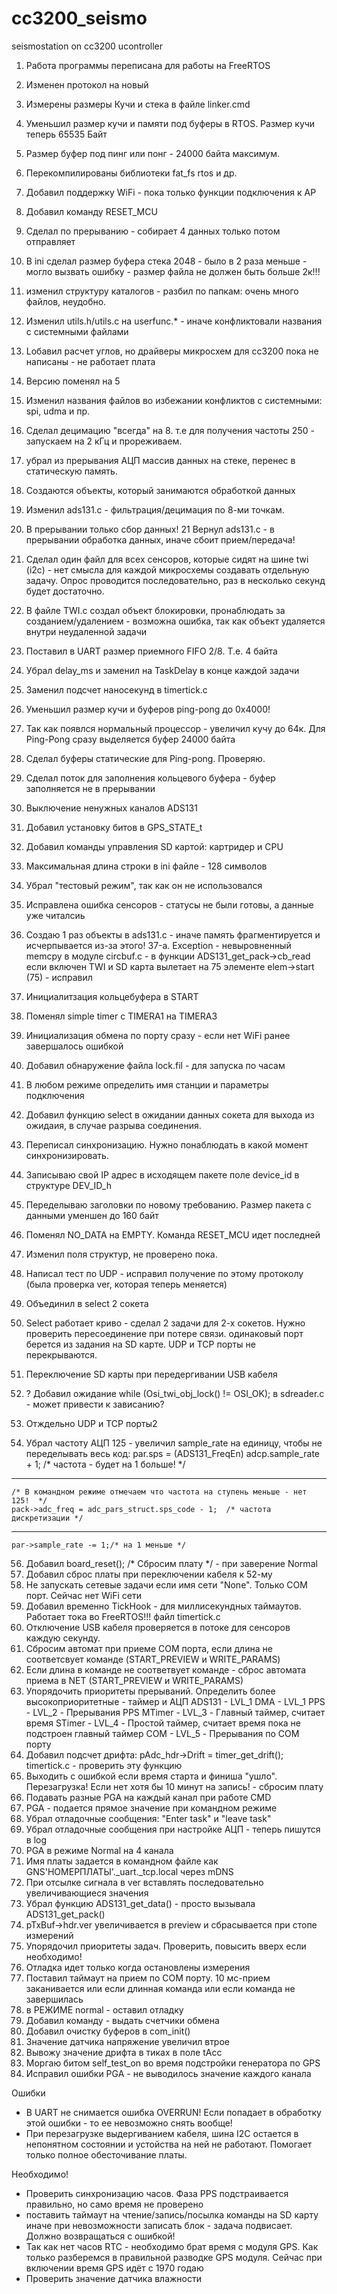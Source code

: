 # cc3200_seismo
seismostation on cc3200 ucontroller
1. Работа программы переписана для работы на FreeRTOS
2. Изменен протокол на новый
3. Измерены размеры Кучи и стека в файле linker.cmd
4. Уменьшил размер кучи и памяти под буферы в RTOS. Размер кучи теперь 65535 Байт
5. Размер буфер под пинг или понг - 24000 байта максимум.
6. Перекомпилированы библиотеки fat_fs rtos и др.
7. Добавил поддержку WiFi - пока только функции подключения к AP
8. Добавил команду RESET_MCU
9. Сделал по прерыванию - собирает 4 данных только потом отправляет
10. В ini сделал размер буфера стека 2048 - было в 2 раза меньше - могло вызвать ошибку - размер файла не должен быть больше 2к!!!
11. изменил структуру каталогов - разбил по папкам: очень много файлов, неудобно.  
12. Изменил utils.h/utils.c на userfunc.* - иначе конфликтовали названия с системными файлами   
13. Lобавил расчет углов, но драйверы микросхем для сс3200 пока не написаны - не работает плата
14. Версию поменял на 5
15. Изменил названия файлов во избежании конфликтов с системными: spi, udma и пр.
16. Сделал децимацию "всегда" на 8. т.е для получения частоты 250 - запускаем на 2 кГц и прореживаем.
17. убрал из прерывания АЦП массив данных на стеке, перенес в статическую память.
18. Создаются объекты, который занимаются обработкой данных
19. Изменил ads131.c - фильтрация/децимация по 8-ми точкам.
20. В прерывании только сбор данных! 
21  Вернул ads131.c - в прерывании обработка данных, иначе сбоит прием/передача!
22. Сделал один файл для всех сенсоров, которые сидят на шине twi (i2c) - нет смысла для каждой микросхемы
    создавать отдельную задачу. Опрос проводится последовательно, раз в несколько секунд будет достаточно.
23. В файле TWI.c создал объект блокировки, пронаблюдать за созданием/удалением - возможна ошибка, 
    так как объект удаляется внутри неудаленной задачи
24. Поставил в UART размер приемного FIFO 2/8. Т.е. 4 байта
25. Убрал delay_ms и заменил на TaskDelay в конце каждой задачи
26. Заменил подсчет наносекунд в timertick.c
27. Уменьшил размер кучи и буферов ping-pong до 0x4000!
28. Так как появлся нормальный процессор - увеличил кучу до 64к. Для Ping-Pong сразу выделяется буфер 24000 байта
29. Сделал буферы статические для Ping-pong. Проверяю.
30. Сделал поток для заполнения кольцевого буфера - буфер заполняется не в прерывании
31. Выключение ненужных каналов ADS131
32. Добавил установку битов в GPS_STATE_t
33. Добавил команды управления SD картой: картридер и CPU
34. Максимальная длина строки в ini файле - 128 символов
35. Убрал "тестовый режим", так как он не использовался
36. Исправлена ошибка сенсоров - статусы не были готовы, а данные уже читалсиь
37. Cоздаю 1 раз объекты в ads131.c - иначе память фрагментируется и исчерпывается из-за этого!
37-a. Exception - невыровненный memcpy в модуле circbuf.c - в функции ADS131_get_pack->cb_read если включен TWI и SD карта
   вылетает на 75 элементе elem->start (75) - исправил 

38. Инициалитзация кольцебуфера в START
39. Поменял simple timer с TIMERA1 на TIMERA3
40. Инициализация обмена по порту сразу - если нет WiFi ранее завершалось ошибкой
41. Добавил обнаружение файла lock.fil  - для запуска по часам
42. В любом режиме определить имя станции и параметры подключения
43. Добавил функцию select в ожидании данных сокета для выхода из ожидаия, в случае разрыва соединения.
44. Переписал синхронизацию. Нужно понаблюдать в какой момент синхронизировать.
45. Записываю свой IP адрес в исходящем пакете поле device_id в структуре DEV_ID_h
46. Переделываю заголовки по новому требованию. Размер пакета с данными уменшен до 160 байт
47. Поменял NO_DATA на EMPTY. Команда RESET_MCU идет последней
48. Изменил поля структур, не проверено пока.
49. Написал тест по UDP - исправил получение по этому протоколу (была проверка ver, которая теперь меняется)
50. Объединил в select 2 сокета
51. Select работает криво - сделал 2 задачи для 2-х сокетов. Нужно проверить пересоединение при потере связи.
    одинаковый порт берется из задания на SD карте. UDP и TCP порты не перекрываются.
52. Переключение SD карты при передергивании USB кабеля
53. ? Добавил ожидание     while (Osi_twi_obj_lock() != OSI_OK); в sdreader.c - может привести к зависанию?
54. Отждельно UDP и TCP порты2
55. Убрал частоту АЦП 125 - увеличил sample_rate на единицу, чтобы не переделывать весь код:
	par.sps = (ADS131_FreqEn) adcp.sample_rate + 1;	/* частота - будет на 1 больше! */
***
	/* В командном режиме отмечаем что частота на ступень меньше - нет 125!  */
	pack->adc_freq = adc_pars_struct.sps_code - 1;	/* частота дискретизации */
***
	par->sample_rate -= 1;/* на 1 меньше */

56. Добавил     board_reset();    /* Сбросим плату */ - при заверение Normal
57. Добавил сброс платы при переключении кабеля к 52-му
58. Не запускать сетевые задачи если имя сети "None". Только COM порт. Сейчас нет WiFi сети 
59. Добавил временно TickHook - для миллисекундных таймаутов. Работает тока во FreeRTOS!!! файл timertick.c
60. Отключение USB кабеля проверяется в потоке для сенсоров каждую секунду.
61. Сбросим автомат при приеме COM порта, если длина не соответсвует команде  (START_PREVIEW и WRITE_PARAMS)
62. Если длина в команде не соответвует команде - сброс автомата приема в NET (START_PREVIEW и WRITE_PARAMS)
63. Упорядочить приоритеты прерываний. Определить более высокоприоритетные - таймер и АЦП
	ADS131 - LVL_1
	DMA    - LVL_1
	PPS    - LVL_2 - Прерывания PPS
	MTimer - LVL_3 - Главный таймер, считает время
	STimer - LVL_4 - Простой таймер, считает время пока не подстроен главный таймер
	COM    - LVL_5 - Прерывания по COM порту
64. Добавил подсчет дрифта: pAdc_hdr->Drift = timer_get_drift(); timertick.c - проверить эту функцию
65. Выходить с ошибкой если время старта и финиша "ушло". Перезагрузка!
    Если нет хотя бы 10 минут на запись! - сбросим плату 
66. Подавать разные PGA на каждый канал при работе CMD
67. PGA - подается прямое значение при командном режиме
68. Убрал отладочные сообщения: "Enter task" и "leave task"
69. Убрал отладочные сообщения при настройке АЦП - теперь пишутся в log
70. PGA в режиме Normal на 4 канала
71. Имя платы задается в командном файле как GNS'НОМЕРПЛАТЫ'._uart._tcp.local через mDNS
72. При отсылке сигнала в ver вставлять последовательно увеличивающиеся значения
73. Убрал функцию ADS131_get_data() - просто вызывала ADS131_get_pack()
74. pTxBuf->hdr.ver увеличивается в preview и сбрасывается при стопе измерений
75. Упорядочил приоритеты задач. Проверить, повысить вверх если необходимо!
76. Отладка идет только когда остановлены измерения
77. Поставил таймаут на прием по COM порту. 10 мс-прием заканивается или если длинная 
    команда или если команда не завершилась
78. в РЕЖИМЕ normal - оставил отладку
79. Добавил команду - выдать счетчики обмена 
80. Добавил очистку буферов в com_init()
81. Значение датчика напряжение увеличил втрое
82. Вывожу значение дрифта в тиках в поле tAcc
83. Моргаю битом self_test_on во время подстройки генератора по GPS
84. Исправил ошибки PGA - не выводилось значение каждого канала


Ошибки

- В UART не снимается ошибка OVERRUN! Если попадает в обработку этой ошибки - то ее 
  невозможно снять вообще!
- При перезагрузке выдергиванием кабеля, шина I2C остается в непонятном состоянии и устойства
  на ней не работают. Помогает только полное обесточивание платы.

Необходимо!

- Проверить синхронизацию часов. Фаза PPS подстраивается правильно, но само время не проверено
- поставить таймаут на чтение/запись/посылка команды на SD карту
   иначе при невозможности записать блок - задача подвисает. Должно возвращаться с ошибкой!
- Так как нет часов RTC - необходимо брат время с модуля GPS. Как только разберемся в правильной разводке GPS модуля.
   Сейчас при включении время GPS идёт с 1970 годаю
- Проверить значение датчика влажности
